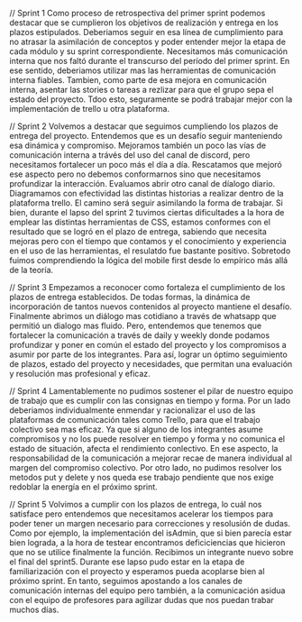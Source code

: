 // Sprint 1
Como proceso de retrospectiva del primer sprint podemos destacar que se cumplieron los objetivos de realización y entrega en los plazos estipulados. Deberiamos seguir en esa línea de cumplimiento para no atrasar la asimilación de conceptos y poder entender mejor la etapa de cada módulo y su sprint correspondiente.
Necesitamos más comunicación interna que nos faltó durante el transcurso del período del primer sprint. En ese sentido, deberiamos utilizar mas las herramientas de comunicación interna fiables.
Tambien, como parte de esa mejora en comunicación interna, asentar las stories o tareas a rezlizar para que el grupo sepa el estado del proyecto. Tdoo esto, seguramente se podrá trabajar mejor con la implementación de trello u otra plataforma. 


// Sprint 2
Volvemos a destacar que seguimos cumpliendo los plazos de entrega del proyecto. Entendemos que es un desafío seguir manteniendo esa dinámica y compromiso.
Mejoramos también un poco las vías de comunicación interna a trávés del uso del canal de discord, pero necesitamos fortalecer un poco más el día a día. Rescatamos que mejoró ese aspecto pero no debemos conformarnos sino que necesitamos profundizar la interacción. Evaluamos abrir otro canal de díalogo diario.
Diagramamos con efectividad las distintas historias a realizar dentro de la plataforma trello. El camino será seguir asimilando la forma de trabajar.
Si bien, durante el lapso del sprint 2 tuvimos ciertas dificultades a la hora de emplear las distintas herramientas de CSS, estamos conformes con el resultado que se logró en el plazo de entrega, sabiendo que necesita mejoras pero con el tiempo que contamos y el conocimiento y experiencia en el uso de las herramientas, el resulatdo fue bastante positivo. Sobretodo fuimos comprendiendo la lógica del mobile first desde lo empírico más allá de la teoría.


// Sprint 3
Empezamos a reconocer como fortaleza el cumplimiento de los plazos de entrega establecidos. De todas formas, la dinámica de incorporación de tantos nuevos contenidos al proyecto mantiene el desafío.
Finalmente abrimos un diálogo mas cotidiano a través de whatsapp que permitió un dialogo mas fluido. Pero, entendemos que tenemos que fortalecer la comunicación a través de daily y weekly donde podamos profundizar y poner en común el estado del proyecto y los compromisos a asumir por parte de los integrantes. Para así, lograr un óptimo seguimiento de plazos, estado del proyecto y necesidades, que permitan una evaluación y resolución mas profesional y eficaz.

// Sprint 4
Lamentablemente no pudimos sostener el pilar de nuestro equipo de trabajo que es cumplir con las consignas en tiempo y forma. Por un lado deberiamos individualmente enmendar y racionalizar el uso de las plataformas de comunicación tales como Trello, para que el trabajo colectivo sea mas eficaz. Ya que si alguno de los integrantes asume compromisos y no los puede resolver en tiempo y forma y no comunica el estado de situación, afecta el rendimiento conlectivo. En ese aspecto, la responsabilidad de la comunicación a mejorar recae de manera individual al margen del compromiso colectivo.
Por otro lado, no pudimos resolver los metodos put y delete y nos queda ese trabajo pendiente que nos exige redoblar la energía en el próximo sprint.

// Sprint 5
Volvimos a cumplir con los plazos de entrega, lo cuál nos satisface pero entendemos que necesitamos acelerar los tiempos para poder tener un margen necesario para correcciones y resolusión de dudas. Como por ejemplo, la implementación del isAdmin, que si bien parecía estar bien lograda, a la hora de testear encontramos deficiciencias que hicieron que no se utilice finalmente la función.
Recibimos un integrante nuevo sobre el final del sprint5. Durante ese lapso pudo estar en la etapa de familiarización con el proyecto y esperamos pueda acoplarse bien al próximo sprint.
En tanto, seguimos apostando a los canales de comunicación internas del equipo pero también, a la comunicación asidua con el equipo de profesores para agilizar dudas que nos puedan trabar muchos días.